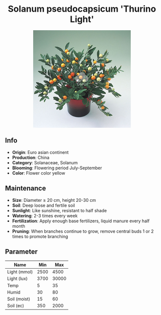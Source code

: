 <h1 align='center'>Solanum pseudocapsicum 'Thurino Light'</h1>
<p align="center">
    <img 
        align='center'
        width='320'
        src="../images/solanum pseudocapsicum thurino light.png" 
        alt='Solanum pseudocapsicum 'Thurino Light'' />
</p>

## Info

 - **Origin**: Euro asian continent
 - **Production**: China
 - **Category**: Solanaceae, Solanum
 - **Blooming**: Flowering period July-September
 - **Color**: Flower color yellow

## Maintenance

 - **Size**: Diameter ≥ 20 cm, height 20-30 cm
 - **Soil**: Deep loose and fertile soil
 - **Sunlight**: Like sunshine, resistant to half shade
 - **Watering**: 2-3 times every week
 - **Fertilization**: Apply enough base fertilizers, liquid manure every half month
 - **Pruning**: When branches continue to grow, remove central buds 1 or 2 times to promote branching

## Parameter

| Name         | Min  | Max   |
|--------------|------|-------|
| Light (mmol) | 2500 | 4500  |
| Light (lux)  | 3700 | 30000 |
| Temp         | 5    | 35    |
| Humid        | 30   | 80    |
| Soil (moist) | 15   | 60    |
| Soil (ec)    | 350  | 2000  |
